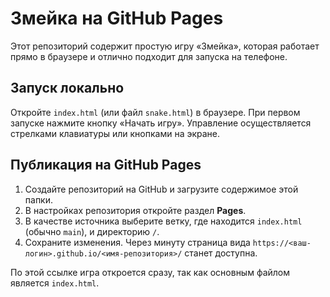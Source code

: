 # Змейка на GitHub Pages

Этот репозиторий содержит простую игру «Змейка», которая работает прямо в браузере и отлично подходит для запуска на телефоне.

## Запуск локально
Откройте `index.html` (или файл `snake.html`) в браузере. При первом запуске нажмите кнопку «Начать игру». Управление осуществляется стрелками клавиатуры или кнопками на экране.

## Публикация на GitHub Pages
1. Создайте репозиторий на GitHub и загрузите содержимое этой папки.
2. В настройках репозитория откройте раздел **Pages**.
3. В качестве источника выберите ветку, где находится `index.html` (обычно `main`), и директорию `/`.
4. Сохраните изменения. Через минуту страница вида `https://<ваш-логин>.github.io/<имя-репозитория>/` станет доступна.

По этой ссылке игра откроется сразу, так как основным файлом является `index.html`.
